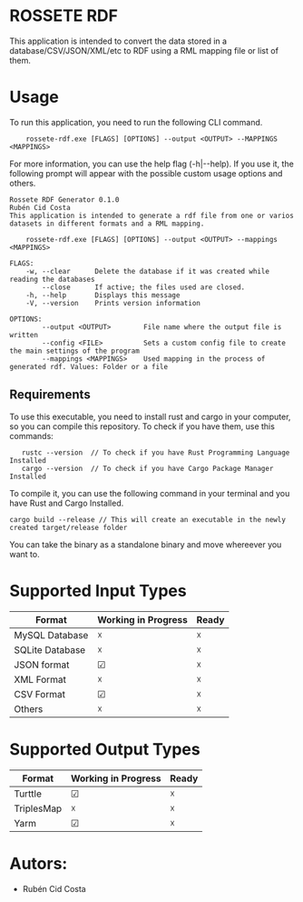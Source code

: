 # ROSSETE RDF

This application is intended to convert the data stored in a database/CSV/JSON/XML/etc to RDF using a RML mapping file or list of them.

# Usage

To run this application, you need to run the following CLI command.
```
    rossete-rdf.exe [FLAGS] [OPTIONS] --output <OUTPUT> --MAPPINGS <MAPPINGS>
```

For more information, you can use the help flag (-h|--help). If you use it,
the following prompt will appear with the possible custom usage options and others.
```
Rossete RDF Generator 0.1.0
Rubén Cid Costa
This application is intended to generate a rdf file from one or varios datasets in different formats and a RML mapping.

    rossete-rdf.exe [FLAGS] [OPTIONS] --output <OUTPUT> --mappings <MAPPINGS>

FLAGS:
    -w, --clear      Delete the database if it was created while reading the databases
        --close      If active; the files used are closed.
    -h, --help       Displays this message
    -V, --version    Prints version information

OPTIONS:
        --output <OUTPUT>        File name where the output file is written
        --config <FILE>          Sets a custom config file to create the main settings of the program
        --mappings <MAPPINGS>    Used mapping in the process of generated rdf. Values: Folder or a file
```

## Requirements
To use this executable, you need to install rust and cargo in your computer, so you can compile this repository.
To check if you have them, use this commands:
```
   rustc --version  // To check if you have Rust Programming Language Installed
   cargo --version  // To check if you have Cargo Package Manager Installed
```

To compile it, you can use the following command in  your terminal and you have Rust and Cargo Installed. 

```
cargo build --release // This will create an executable in the newly created target/release folder
```
You can take the binary as a standalone binary and move whereever you want to.

# Supported Input Types

| Format           | Working in Progress  | Ready     |
|------------------|-----------|-----------|
| MySQL Database   |  &#x2613; |  &#x2613; |    
| SQLite Database  |  &#x2613; |  &#x2613; |    
| JSON format      |  &#x2611; |  &#x2613; |
| XML Format       |  &#x2613; |  &#x2613; |
| CSV Format       |  &#x2611; |  &#x2613; |
| Others           |  &#x2613; |  &#x2613; |

# Supported Output Types

| Format           | Working in Progress   | Ready     |
|------------------|-----------|-----------|
| Turttle          |  &#x2611; |  &#x2613; |    
| TriplesMap       |  &#x2613; |  &#x2613; |    
| Yarm             |  &#x2611; |  &#x2613; |

# Autors:

- Rubén Cid Costa